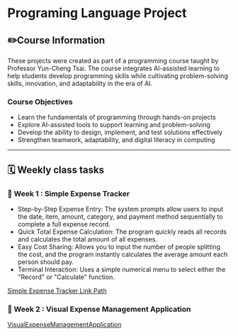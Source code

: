 # Programing Language Project 

## ✏️Course Information   

These projects were created as part of a programming course taught by Professor Yun-Cheng Tsai.
The course integrates AI-assisted learning to help students develop programming skills while cultivating problem-solving skills, innovation, and adaptability in the era of AI.

### Course Objectives
-  Learn the fundamentals of programming through hands-on projects
-  Explore AI-assisted tools to support learning and problem-solving
-  Develop the ability to design, implement, and test solutions effectively
-  Strengthen teamwork, adaptability, and digital literacy in computing

*****

## 🗓️ Weekly class tasks   

### 🔷 Week 1 : Simple Expense Tracker
- Step-by-Step Expense Entry: The system prompts allow users to input the date, item, amount, category, and payment method sequentially to complete a full expense record.
- Quick Total Expense Calculation: The program quickly reads all records and calculates the total amount of all expenses.
- Easy Cost Sharing: Allows you to input the number of people splitting the cost, and the program instantly calculates the average amount each person should pay.
- Terminal Interaction: Uses a simple numerical menu to select either the "Record" or "Calculate" function.

[Simple Expense Tracker Link Path](Simple_Expense_Tracker(日常支出).ipynb)
  
### 🔷 Week 2 : Visual Expense Management Application

[VisualExpenseManagementApplication](Visual_Expense_Management_Application(日常支出_gradio).ipynb)




